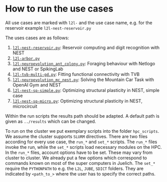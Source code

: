 # How to run the use cases

All use cases are marked with `l2l-` and the use case name, e.g. for the reservoir example `l2l-nest-reservoir.py`

The uses cases are as follows:
 1. [`l2l-nest-reservoir.py`](l2l-nest-reservoir.py):  Reservoir computing and digit recognition with NEST
 1. [`l2l-arbor.py`](l2l-arbor.py)
 1. [`l2l-neuroevolution_ant_colony.py`](l2l-neuroevolution_ant_colony.py): Foraging behaviour with Netlogo and NEST or SpikingLab
 1. [`l2l-tvb-multi-gd.py`](l2l-tvb-multi-gd.py): Fitting functional connectivity with TVB
 1. [`l2l-neuroevolution_mc_nest.py`](l2l-neuroevolution_mc_nest.py): Solving the Mountain Car Task with OpenAI Gym and NEST
 1. [`l2l-nest-sp-simple.py`](l2l-nest-sp-simple.py): Optimizing structural plasticity in NEST, simple case 
 1. [`l2l-nest-sp-micro.py`](l2l-nest-sp-micro.py): Optimizing structural plasticity in NEST, microcircuit
 
 Within the run scripts the results path should be adapted. A default path is given as `../results` which can be changed.
 
 To run on the cluster we put exemplary scripts into the folder `hpc_scripts`.
 We assume the cluster supports `SLURM` directives. 
 There are two files according for every use case, the `run_*` and `set_*` scripts. 
 The `run_*` files invoke the run, while the `set_*` scripts load necessary modules on the HPC. 
 In the `run_*` files, account options have to be set. These may vary from cluster to cluster. We already put a few options which correspond to commands known on most of the super computers in Juelich.
 The `set_*` require the `PYTHONPATH` to e.g. the `L2L`, `JUBE`, `SDICT` folders. They  are indicated by `<path_to_>` where the user has to specify the correct paths.
